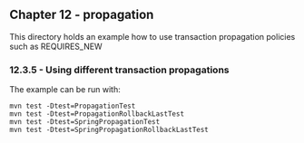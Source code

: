Chapter 12 - propagation
------------------------

This directory holds an example how to use transaction propagation policies such as REQUIRES_NEW

### 12.3.5 - Using different transaction propagations

The example can be run with:

    mvn test -Dtest=PropagationTest
    mvn test -Dtest=PropagationRollbackLastTest
    mvn test -Dtest=SpringPropagationTest
    mvn test -Dtest=SpringPropagationRollbackLastTest


